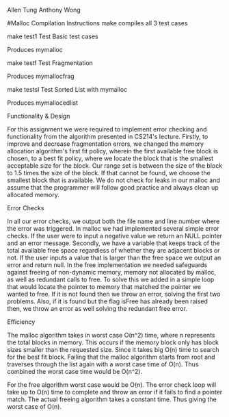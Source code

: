 Allen Tung
Anthony Wong

#Malloc
Compilation Instructions
make compiles all 3 test cases

make test1 Test Basic test cases

Produces mymalloc

make testf Test Fragmentation 

Produces mymallocfrag

make testsl Test Sorted List with mymalloc

Produces mymallocedlist

Functionality & Design

For this assignment we were required to implement error checking and functionality from the algorithm presented in CS214's lecture.  Firstly, to improve and decrease fragmentation errors, we changed the memory allocation algorithm's first fit policy, wherein the first available free block is chosen, to a best fit policy, where we locate the block that is the smallest acceptable size for the block.  Our range set is between the size of the block to 1.5 times the size of the block.  If that cannot be found, we choose the smallest block that is available.  We do not check for leaks in our malloc and assume that the programmer will follow good practice and always clean up allocated memory.  

Error Checks

In all our error checks, we output both the file name and line number where the error was triggered.  In malloc we had implemented several simple error checks.  If the user were to input a negative value we return an NULL pointer and an error message.  Secondly, we have a variable that keeps track of the total available free space regardless of whether they are adjacent blocks or not.  If the user inputs a value that is larger than the free space we output an error and return null.  In the free implementation we needed safeguards against freeing of non-dynamic memory, memory not allocated by malloc, as well as redundant calls to free.  To solve this we added in a simple loop that would locate the pointer to memory that matched the pointer we wanted to free.  If it is not found then we throw an error, solving the first two problems.  Also, if it is found but the flag isFree has already been raised then, we throw an error as well solving the redundant free error.

Efficiency

The malloc algorithm takes in worst case O(n^2) time, where n represents the total blocks in memory.  This occurs if the memory block only has block sizes smaller than the requested size.  Since it takes big O(n) time to search for the best fit block.  Failing that the malloc algorithm starts from root and traverses through the list again with a worst case time of O(n).  Thus combined the worst case time would be O(n^2).  

For the free algorithm worst case would be O(n).  The error check loop will take up to O(n) time to complete and throw an error if it fails to find a pointer match.  The actual freeing algorithm takes a constant time.  Thus giving the worst case of O(n).
